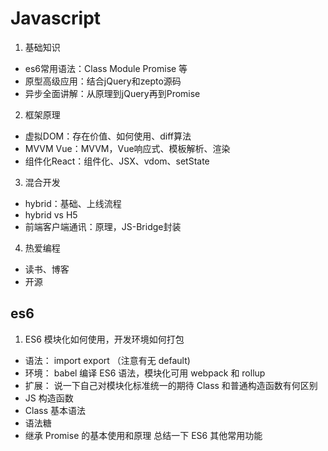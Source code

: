 # Javascript

1. 基础知识
  - es6常用语法：Class Module Promise 等
  - 原型高级应用：结合jQuery和zepto源码
  - 异步全面讲解：从原理到jQuery再到Promise
2. 框架原理
  - 虚拟DOM：存在价值、如何使用、diff算法
  - MVVM Vue：MVVM，Vue响应式、模板解析、渲染
  - 组件化React：组件化、JSX、vdom、setState 
3. 混合开发
  - hybrid：基础、上线流程
  - hybrid vs H5
  - 前端客户端通讯：原理，JS-Bridge封装
4. 热爱编程
  - 读书、博客
  - 开源

## es6

1. ES6 模块化如何使用，开发环境如何打包
  -  语法： import export （注意有无 default)
  -  环境： babel 编译 ES6 语法，模块化可用 webpack 和 rollup
  -  扩展： 说一下自己对模块化标准统一的期待
 Class 和普通构造函数有何区别
  -  JS 构造函数
  -  Class 基本语法
  -  语法糖
  -  继承
 Promise 的基本使用和原理
 总结一下 ES6 其他常用功能
